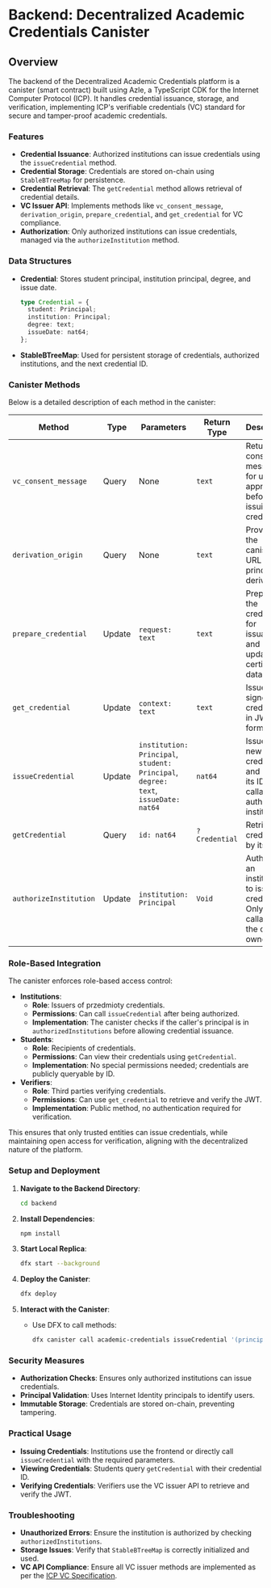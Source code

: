 # Backend: Decentralized Academic Credentials Canister

## Overview
The backend of the Decentralized Academic Credentials platform is a canister (smart contract) built using Azle, a TypeScript CDK for the Internet Computer Protocol (ICP). It handles credential issuance, storage, and verification, implementing ICP's verifiable credentials (VC) standard for secure and tamper-proof academic credentials.

### Features
- **Credential Issuance**: Authorized institutions can issue credentials using the `issueCredential` method.
- **Credential Storage**: Credentials are stored on-chain using `StableBTreeMap` for persistence.
- **Credential Retrieval**: The `getCredential` method allows retrieval of credential details.
- **VC Issuer API**: Implements methods like `vc_consent_message`, `derivation_origin`, `prepare_credential`, and `get_credential` for VC compliance.
- **Authorization**: Only authorized institutions can issue credentials, managed via the `authorizeInstitution` method.

### Data Structures
- **Credential**: Stores student principal, institution principal, degree, and issue date.
  ```typescript
  type Credential = {
    student: Principal;
    institution: Principal;
    degree: text;
    issueDate: nat64;
  };
  ```
- **StableBTreeMap**: Used for persistent storage of credentials, authorized institutions, and the next credential ID.

### Canister Methods
Below is a detailed description of each method in the canister:

| **Method**               | **Type** | **Parameters**                        | **Return Type** | **Description**                                                                 |
|--------------------------|----------|---------------------------------------|-----------------|---------------------------------------------------------------------------------|
| `vc_consent_message`     | Query    | None                                  | `text`          | Returns a consent message for user approval before issuing a credential.         |
| `derivation_origin`      | Query    | None                                  | `text`          | Provides the canister’s URL for principal derivation.                            |
| `prepare_credential`     | Update   | `request: text`                       | `text`          | Prepares the credential for issuance and updates certified data.                 |
| `get_credential`         | Update   | `context: text`                       | `text`          | Issues the signed credential in JWT format.                                      |
| `issueCredential`        | Update   | `institution: Principal`, `student: Principal`, `degree: text`, `issueDate: nat64` | `nat64` | Issues a new credential and returns its ID. Only callable by authorized institutions. |
| `getCredential`          | Query    | `id: nat64`                           | `?Credential`   | Retrieves a credential by its ID.                                                |
| `authorizeInstitution`   | Update   | `institution: Principal`              | `Void`          | Authorizes an institution to issue credentials. Only callable by the canister owner. |

### Role-Based Integration
The canister enforces role-based access control:
- **Institutions**:
  - **Role**: Issuers of przedmioty credentials.
  - **Permissions**: Can call `issueCredential` after being authorized.
  - **Implementation**: The canister checks if the caller's principal is in `authorizedInstitutions` before allowing credential issuance.
- **Students**:
  - **Role**: Recipients of credentials.
  - **Permissions**: Can view their credentials using `getCredential`.
  - **Implementation**: No special permissions needed; credentials are publicly queryable by ID.
- **Verifiers**:
  - **Role**: Third parties verifying credentials.
  - **Permissions**: Can use `get_credential` to retrieve and verify the JWT.
  - **Implementation**: Public method, no authentication required for verification.

This ensures that only trusted entities can issue credentials, while maintaining open access for verification, aligning with the decentralized nature of the platform.

### Setup and Deployment
1. **Navigate to the Backend Directory**:
   ```bash
   cd backend
   ```

2. **Install Dependencies**:
   ```bash
   npm install
   ```

3. **Start Local Replica**:
   ```bash
   dfx start --background
   ```

4. **Deploy the Canister**:
   ```bash
   dfx deploy
   ```

5. **Interact with the Canister**:
   - Use DFX to call methods:
     ```bash
     dfx canister call academic-credentials issueCredential '(principal "aaaaa-...", principal "bbbbb-...", "Bachelor of Science", 1640995200000)'
     ```

### Security Measures
- **Authorization Checks**: Ensures only authorized institutions can issue credentials.
- **Principal Validation**: Uses Internet Identity principals to identify users.
- **Immutable Storage**: Credentials are stored on-chain, preventing tampering.

### Practical Usage
- **Issuing Credentials**: Institutions use the frontend or directly call `issueCredential` with the required parameters.
- **Viewing Credentials**: Students query `getCredential` with their credential ID.
- **Verifying Credentials**: Verifiers use the VC issuer API to retrieve and verify the JWT.

### Troubleshooting
- **Unauthorized Errors**: Ensure the institution is authorized by checking `authorizedInstitutions`.
- **Storage Issues**: Verify that `StableBTreeMap` is correctly initialized and used.
- **VC API Compliance**: Ensure all VC issuer methods are implemented as per the [ICP VC Specification](https://github.com/dfinity/internet-identity/blob/main/docs/vc-spec.md).